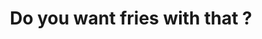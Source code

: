 ---
pid: fs214
title: Do you want fries with that ?
location_transcription: Parkway
coordinates: "[-75.172107528185, 39.958964579237]"
zipcode: '19143'
gen_neighborhood: West Philadelphia
neighborhood: University City
outside_phl: 
age: '26'
age_range: 20-29
instagram: 
image_file_name: fs_214.jpg
proposal_transcription: Long curly fry. Stretch it out down the parkway and everyone
  can line up by it to have some together.
topic: Food
topic_summary: '0'
type: Interactive
keywords_other: 
credit: Margaret
image_labels: "#NAME?"
twitter: 
facebook: 
permalink: "/monuments/fs214/"
layout: item-page
---